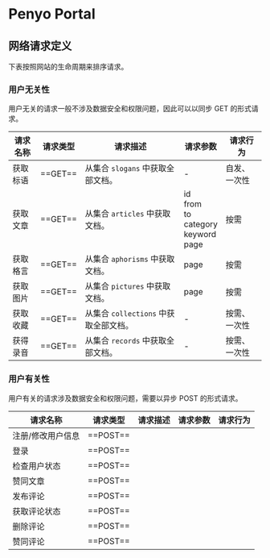 # Penyo Portal

## 网络请求定义

下表按照网站的生命周期来排序请求。

### 用户无关性

用户无关的请求一般不涉及数据安全和权限问题，因此可以以同步 GET 的形式请求。

| 请求名称 | 请求类型 | 请求描述                              | 请求参数                                        | 请求行为     |
| -------- | -------- | ------------------------------------- | ----------------------------------------------- | ------------ |
| 获取标语 | ==GET==  | 从集合 `slogans` 中获取全部文档。     | -                                               | 自发、一次性 |
| 获取文章 | ==GET==  | 从集合 `articles` 中获取文档。        | id<br>from<br>to<br>category<br>keyword<br>page | 按需         |
| 获取格言 | ==GET==  | 从集合 `aphorisms` 中获取文档。       | page                                            | 按需         |
| 获取图片 | ==GET==  | 从集合 `pictures` 中获取文档。        | page                                            | 按需         |
| 获取收藏 | ==GET==  | 从集合 `collections` 中获取全部文档。 | -                                               | 按需、一次性 |
| 获得录音 | ==GET==  | 从集合 `records` 中获取全部文档。     | -                                               | 按需、一次性 |

### 用户有关性

用户有关的请求涉及数据安全和权限问题，需要以异步 POST 的形式请求。

| 请求名称          | 请求类型 | 请求描述 | 请求参数 | 请求行为 |
| ----------------- | -------- | -------- | -------- | -------- |
| 注册/修改用户信息 | ==POST== |          |          |          |
| 登录              | ==POST== |          |          |          |
| 检查用户状态      | ==POST== |          |          |          |
| 赞同文章          | ==POST== |          |          |          |
| 发布评论          | ==POST== |          |          |          |
| 获取评论状态      | ==POST== |          |          |          |
| 删除评论          | ==POST== |          |          |          |
| 赞同评论          | ==POST== |          |          |          |
